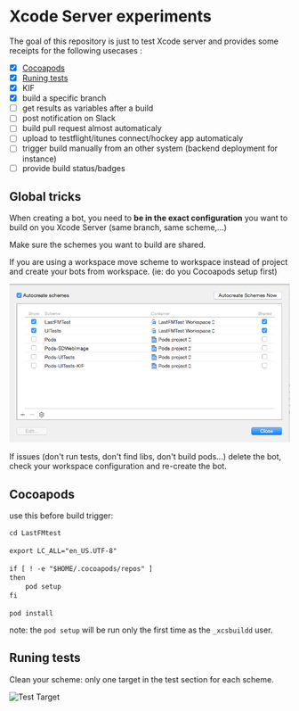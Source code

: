 # Xcode Server experiments

The goal of this repository is just to test Xcode server and provides some receipts for the following usecases :
- [x] [Cocoapods](#cocoapods)
- [x] [Runing tests](#tests)
- [x] KIF
- [x] build a specific branch
- [ ] get results as variables after a build
- [ ] post notification on Slack
- [ ] build pull request almost automaticaly
- [ ] upload to testflight/itunes connect/hockey app automaticaly
- [ ] trigger build manually from an other system (backend deployment for instance)
- [ ] provide build status/badges

## Global tricks

When creating a bot, you need to **be in the exact configuration** you want to build on you Xcode Server (same branch, same scheme,...)

Make sure the schemes you want to build are shared.

If you are using a workspace move scheme to workspace instead of project and create your bots from workspace. (ie: do you Cocoapods setup first)

![Scheme](Images/schemes.png)

If issues (don't run tests, don't find libs, don't build pods...) delete the bot, check your workspace configuration and re-create the bot.

## Cocoapods <a id="cocoapods"></a>

use this before build trigger:

```
cd LastFMtest

export LC_ALL="en_US.UTF-8"

if [ ! -e "$HOME/.cocoapods/repos" ]
then
    pod setup
fi

pod install
```

note: the `pod setup` will be run only the first time as the `_xcsbuildd` user.

## Runing tests <a id="tests"></a>

Clean your scheme: only one target in the test section for each scheme.

![Test Target](Images/scheme-test.png)